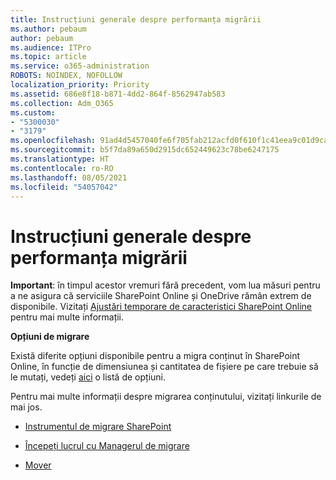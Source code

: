 ```yaml
---
title: Instrucțiuni generale despre performanța migrării
ms.author: pebaum
author: pebaum
ms.audience: ITPro
ms.topic: article
ms.service: o365-administration
ROBOTS: NOINDEX, NOFOLLOW
localization_priority: Priority
ms.assetid: 686e8f18-b871-4dd2-864f-8562947ab583
ms.collection: Adm_O365
ms.custom:
- "5300030"
- "3179"
ms.openlocfilehash: 91ad4d5457040fe6f705fab212acfd0f610f1c41eea9c01d9cab80439607292c
ms.sourcegitcommit: b5f7da89a650d2915dc652449623c78be6247175
ms.translationtype: HT
ms.contentlocale: ro-RO
ms.lasthandoff: 08/05/2021
ms.locfileid: "54057042"
---
```

# <a name="general-migration-performance-guidance"></a>Instrucțiuni generale despre performanța migrării


**Important**: în timpul acestor vremuri fără precedent, vom lua măsuri pentru a ne asigura că serviciile SharePoint Online și OneDrive rămân extrem de disponibile. Vizitați [Ajustări temporare de caracteristici SharePoint Online](https://aka.ms/ODSPAdjustments) pentru mai multe informații.

**Opțiuni de migrare**

Există diferite opțiuni disponibile pentru a migra conținut în SharePoint Online, în funcție de dimensiunea și cantitatea de fișiere pe care trebuie să le mutați, vedeți [aici](https://docs.microsoft.com/sharepointmigration/migrate-to-sharepoint-online) o listă de opțiuni.

Pentru mai multe informații despre migrarea conținutului, vizitați linkurile de mai jos.

- [Instrumentul de migrare SharePoint](https://docs.microsoft.com/sharepointmigration/introducing-the-sharepoint-migration-tool)

- [Începeți lucrul cu Managerul de migrare](https://docs.microsoft.com/sharepointmigration/mm-get-started)

- [Mover](https://mover.io/)
